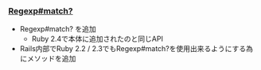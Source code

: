 ### [Regexp#match?](https://github.com/rails/rails/commit/575dbeeefcaafeb566afc07cdd8b55603b698d9f)

* Regexp#match? を追加
  * Ruby 2.4で本体に追加されたのと同じAPI
* Rails内部でRuby 2.2 / 2.3でもRegexp#match?を使用出来るようにする為にメソッドを追加
